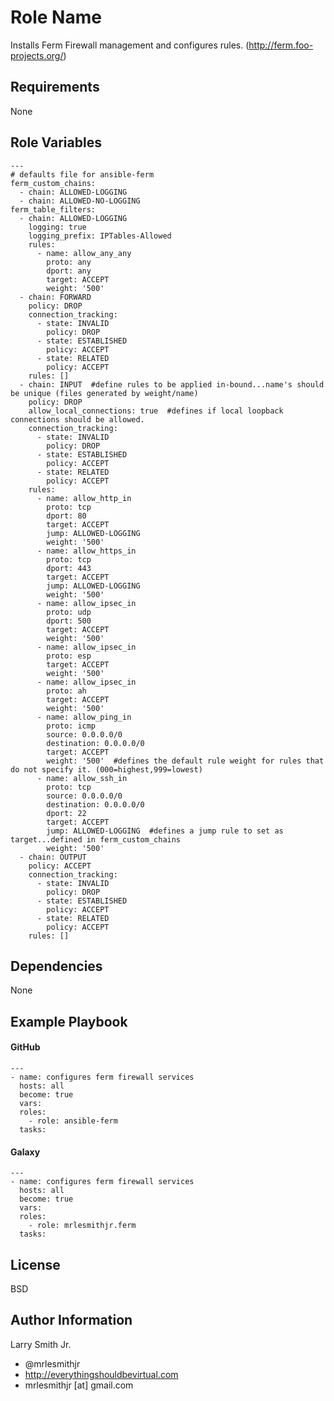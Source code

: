 Role Name
=========

Installs Ferm Firewall management and configures rules. (http://ferm.foo-projects.org/)

Requirements
------------

None

Role Variables
--------------

````
---
# defaults file for ansible-ferm
ferm_custom_chains:
  - chain: ALLOWED-LOGGING
  - chain: ALLOWED-NO-LOGGING
ferm_table_filters:
  - chain: ALLOWED-LOGGING
    logging: true
    logging_prefix: IPTables-Allowed
    rules:
      - name: allow_any_any
        proto: any
        dport: any
        target: ACCEPT
        weight: '500'
  - chain: FORWARD
    policy: DROP
    connection_tracking:
      - state: INVALID
        policy: DROP
      - state: ESTABLISHED
        policy: ACCEPT
      - state: RELATED
        policy: ACCEPT
    rules: []
  - chain: INPUT  #define rules to be applied in-bound...name's should be unique (files generated by weight/name)
    policy: DROP
    allow_local_connections: true  #defines if local loopback connections should be allowed.
    connection_tracking:
      - state: INVALID
        policy: DROP
      - state: ESTABLISHED
        policy: ACCEPT
      - state: RELATED
        policy: ACCEPT
    rules:
      - name: allow_http_in
        proto: tcp
        dport: 80
        target: ACCEPT
        jump: ALLOWED-LOGGING
        weight: '500'
      - name: allow_https_in
        proto: tcp
        dport: 443
        target: ACCEPT
        jump: ALLOWED-LOGGING
        weight: '500'
      - name: allow_ipsec_in
        proto: udp
        dport: 500
        target: ACCEPT
        weight: '500'
      - name: allow_ipsec_in
        proto: esp
        target: ACCEPT
        weight: '500'
      - name: allow_ipsec_in
        proto: ah
        target: ACCEPT
        weight: '500'
      - name: allow_ping_in
        proto: icmp
        source: 0.0.0.0/0
        destination: 0.0.0.0/0
        target: ACCEPT
        weight: '500'  #defines the default rule weight for rules that do not specify it. (000=highest,999=lowest)
      - name: allow_ssh_in
        proto: tcp
        source: 0.0.0.0/0
        destination: 0.0.0.0/0
        dport: 22
        target: ACCEPT
        jump: ALLOWED-LOGGING  #defines a jump rule to set as target...defined in ferm_custom_chains
        weight: '500'
  - chain: OUTPUT
    policy: ACCEPT
    connection_tracking:
      - state: INVALID
        policy: DROP
      - state: ESTABLISHED
        policy: ACCEPT
      - state: RELATED
        policy: ACCEPT
    rules: []
````

Dependencies
------------

None

Example Playbook
----------------

#### GitHub
````
---
- name: configures ferm firewall services
  hosts: all
  become: true
  vars:
  roles:
    - role: ansible-ferm
  tasks:
````
#### Galaxy
````
---
- name: configures ferm firewall services
  hosts: all
  become: true
  vars:
  roles:
    - role: mrlesmithjr.ferm
  tasks:
````

License
-------

BSD

Author Information
------------------

Larry Smith Jr.
- @mrlesmithjr
- http://everythingshouldbevirtual.com
- mrlesmithjr [at] gmail.com
